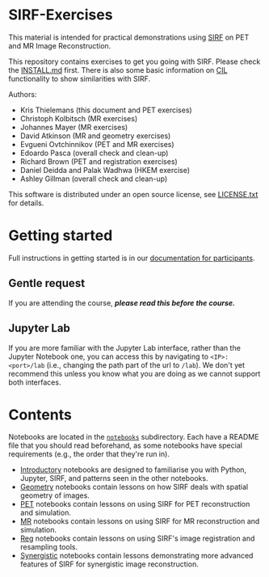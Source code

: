 # SIRF-Exercises

This material is intended for practical demonstrations using 
[SIRF](https://github.com/CCPPETMR/SIRF/wiki/Software-Documentation) on PET and MR Image Reconstruction.

This repository contains exercises to get you going
with SIRF. Please check the [INSTALL.md](INSTALL.md) first.
There is also some basic information on [CIL](https://www.ccpi.ac.uk/CIL) functionality to show similarities with SIRF.

Authors:
- Kris Thielemans (this document and PET exercises)
- Christoph Kolbitsch (MR exercises)
- Johannes Mayer (MR exercises)
- David Atkinson (MR and geometry exercises)
- Evgueni Ovtchinnikov (PET and MR exercises)
- Edoardo Pasca (overall check and clean-up)
- Richard Brown (PET and registration exercises)
- Daniel Deidda and Palak Wadhwa (HKEM exercise)
- Ashley Gillman (overall check and clean-up)

This software is distributed under an open source license, see [LICENSE.txt](LICENSE.txt)
for details.

# Getting started

Full instructions in getting started is in our [documentation for participants](https://github.com/CCPPETMR/SIRF-Exercises/blob/master/DocForParticipants.md).  


Gentle request
--------------
If you are attending the course, ***please read this before the course.*** 



Jupyter Lab
-----------
If you are more familiar with the Jupyter Lab interface, rather than the Jupyter Notebook one, you can access this by navigating to `<IP>:<port>/lab` (i.e., changing the path part of the url to `/lab`). We don't yet recommend this unless you know what you are doing as we cannot support both interfaces.

Contents
========
Notebooks are located in the [`notebooks`](./notebooks) subdirectory. Each have a README file that you should read beforehand, as some notebooks have special requirements (e.g., the order that they're run in).

- [Introductory](./notebooks/Introductory/) notebooks are designed to familiarise you with Python, Jupyter, SIRF, and patterns seen in the other notebooks.
- [Geometry](./notebooks/Geometry/) notebooks contain lessons on how SIRF deals with spatial geometry of images.
- [PET](./notebooks/PET/) notebooks contain lessons on using SIRF for PET reconstruction and simulation.
- [MR](./notebooks/MR/) notebooks contain lessons on using SIRF for MR reconstruction and simulation.
- [Reg](./notebooks/Reg/) notebooks contain lessons on using SIRF's image registration and resampling tools.
- [Synergistic](./notebooks/Synergistic/) notebooks contain lessons demonstrating more advanced features of SIRF for synergistic image reconstruction.

